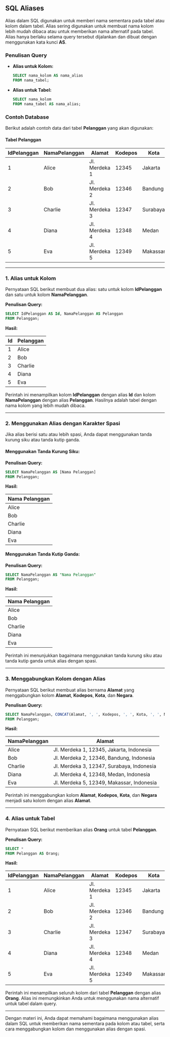 ## SQL Aliases

Alias dalam SQL digunakan untuk memberi nama sementara pada tabel atau kolom dalam tabel. Alias sering digunakan untuk membuat nama kolom lebih mudah dibaca atau untuk memberikan nama alternatif pada tabel. Alias hanya berlaku selama query tersebut dijalankan dan dibuat dengan menggunakan kata kunci **AS**.

### Penulisan Query
- **Alias untuk Kolom:**
  ```sql
  SELECT nama_kolom AS nama_alias 
  FROM nama_tabel;
  ```

- **Alias untuk Tabel:**
  ```sql
  SELECT nama_kolom 
  FROM nama_tabel AS nama_alias;
  ```

### Contoh Database

Berikut adalah contoh data dari tabel **Pelanggan** yang akan digunakan:

#### Tabel Pelanggan

| IdPelanggan | NamaPelanggan | Alamat              | Kodepos | Kota     | Negara  |
|-------------|---------------|---------------------|---------|----------|---------|
| 1           | Alice         | Jl. Merdeka 1       | 12345   | Jakarta  | Indonesia |
| 2           | Bob           | Jl. Merdeka 2       | 12346   | Bandung  | Indonesia |
| 3           | Charlie       | Jl. Merdeka 3       | 12347   | Surabaya | Indonesia |
| 4           | Diana         | Jl. Merdeka 4       | 12348   | Medan    | Indonesia |
| 5           | Eva           | Jl. Merdeka 5       | 12349   | Makassar | Indonesia |

---

### 1. Alias untuk Kolom

Pernyataan SQL berikut membuat dua alias: satu untuk kolom **IdPelanggan** dan satu untuk kolom **NamaPelanggan**.

**Penulisan Query:**
```sql
SELECT IdPelanggan AS Id, NamaPelanggan AS Pelanggan 
FROM Pelanggan;
```

**Hasil:**

| Id | Pelanggan |
|----|-----------|
| 1  | Alice     |
| 2  | Bob       |
| 3  | Charlie   |
| 4  | Diana     |
| 5  | Eva       |

Perintah ini menampilkan kolom **IdPelanggan** dengan alias **Id** dan kolom **NamaPelanggan** dengan alias **Pelanggan**. Hasilnya adalah tabel dengan nama kolom yang lebih mudah dibaca.

---

### 2. Menggunakan Alias dengan Karakter Spasi

Jika alias berisi satu atau lebih spasi, Anda dapat menggunakan tanda kurung siku atau tanda kutip ganda.

#### Menggunakan Tanda Kurung Siku:
**Penulisan Query:**
```sql
SELECT NamaPelanggan AS [Nama Pelanggan] 
FROM Pelanggan;
```

**Hasil:**

| Nama Pelanggan |
|----------------|
| Alice          |
| Bob            |
| Charlie        |
| Diana          |
| Eva            |

#### Menggunakan Tanda Kutip Ganda:
**Penulisan Query:**
```sql
SELECT NamaPelanggan AS "Nama Pelanggan" 
FROM Pelanggan;
```

**Hasil:**

| Nama Pelanggan |
|----------------|
| Alice          |
| Bob            |
| Charlie        |
| Diana          |
| Eva            |

Perintah ini menunjukkan bagaimana menggunakan tanda kurung siku atau tanda kutip ganda untuk alias dengan spasi.

---

### 3. Menggabungkan Kolom dengan Alias

Pernyataan SQL berikut membuat alias bernama **Alamat** yang menggabungkan kolom **Alamat**, **Kodepos**, **Kota**, dan **Negara**.

**Penulisan Query:**
```sql
SELECT NamaPelanggan, CONCAT(Alamat, ', ', Kodepos, ', ', Kota, ', ', Negara) AS Alamat 
FROM Pelanggan;
```

**Hasil:**

| NamaPelanggan | Alamat                          |
|---------------|---------------------------------|
| Alice         | Jl. Merdeka 1, 12345, Jakarta, Indonesia |
| Bob           | Jl. Merdeka 2, 12346, Bandung, Indonesia |
| Charlie       | Jl. Merdeka 3, 12347, Surabaya, Indonesia |
| Diana         | Jl. Merdeka 4, 12348, Medan, Indonesia |
| Eva           | Jl. Merdeka 5, 12349, Makassar, Indonesia |

Perintah ini menggabungkan kolom **Alamat**, **Kodepos**, **Kota**, dan **Negara** menjadi satu kolom dengan alias **Alamat**.

---

### 4. Alias untuk Tabel

Pernyataan SQL berikut memberikan alias **Orang** untuk tabel **Pelanggan**.

**Penulisan Query:**
```sql
SELECT * 
FROM Pelanggan AS Orang;
```

**Hasil:**

| IdPelanggan | NamaPelanggan | Alamat              | Kodepos | Kota     | Negara  |
|-------------|---------------|---------------------|---------|----------|---------|
| 1           | Alice         | Jl. Merdeka 1       | 12345   | Jakarta  | Indonesia |
| 2           | Bob           | Jl. Merdeka 2       | 12346   | Bandung  | Indonesia |
| 3           | Charlie       | Jl. Merdeka 3       | 12347   | Surabaya | Indonesia |
| 4           | Diana         | Jl. Merdeka 4       | 12348   | Medan    | Indonesia |
| 5           | Eva           | Jl. Merdeka 5       | 12349   | Makassar | Indonesia |

Perintah ini menampilkan seluruh kolom dari tabel **Pelanggan** dengan alias **Orang**. Alias ini memungkinkan Anda untuk menggunakan nama alternatif untuk tabel dalam query.

---

Dengan materi ini, Anda dapat memahami bagaimana menggunakan alias dalam SQL untuk memberikan nama sementara pada kolom atau tabel, serta cara menggabungkan kolom dan menggunakan alias dengan spasi.